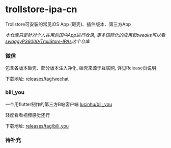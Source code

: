 # trollstore-ipa-cn
Trollstore可安装的常见iOS App (砸壳)、插件版本、第三方App

*本仓库只是针对个人在用的国内App进行收录, 更多国际化的应用和tweaks可以看[swaggyP36000/TrollStore-IPAs](https://github.com/swaggyP36000/TrollStore-IPAs)这个仓库*

### 微信

包含各版本砸壳、部分版本注入净化, 砸壳来源于互联网, 详见Release页说明

下载地址: [releases/tag/wechat](https://github.com/Taosky/trollstore-ipa-cn/releases/tag/wechat)


### bili_you

一个用flutter制作的第三方B站客户端 
[lucinhu/bili_you](https://github.com/lucinhu/bili_you)

轻度看看视频感觉还行

下载地址: [releases/tag/bili_you](https://github.com/Taosky/trollstore-ipa-cn/releases/tag/bili_you)

### 待补充
